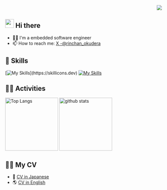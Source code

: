 <!-- 1. GitHub usernameを変更 -->
<div align="right">
  <img src="https://komarev.com/ghpvc/?username=username" />
</div>

## <img src="https://media.giphy.com/media/hvRJCLFzcasrR4ia7z/giphy.gif" width="28"> Hi there

- 🧑‍💻 I'm a embedded software engineer
- 📫 How to reach me: [X -@rinchan_okudera](https://x.com/rinchan_okudera)

## 🌱 Skills
[![My Skills](https://skillicons.dev/icons?i=c,cs,cpp,go,py,)](https://skillicons.dev)
[![My Skills](https://skillicons.dev/icons?i=docker,flutter,git,ros,unity)](https://skillicons.dev)


<!-- 4. GitHub usernameを変更, 2箇所 -->
<!-- ライトモート：theme=light, ダークモート：theme=vue-dark  -->
## 🏃‍♀️ Activities
<div align="left"> 
  <img alt="Top Langs" height="170px" src="https://github-readme-stats.vercel.app/api?username=RIN-POKO&theme=vue-dark&layout=compact" />
  <img alt="github stats" height="170px" src="https://github-readme-stats.vercel.app/api/top-langs/?username=RIN-POKO&theme=vue-dark&layout=compact" />
</div>

## 🧑‍💻 My CV

- 🗾 [CV in Japanese](https://rin-poko.github.io/cv/japanese)
- 🌎️ [CV in English](https://rin-poko.github.io/cv/english)

<!--
This repository is a ✨ _special_ ✨ repository because its `README.md` (this file) appears on your GitHub profile.

Here are some ideas to get you started:

- 🔭 I’m currently working on ...
- 🌱 I’m currently learning ...
- 👯 I’m looking to collaborate on ...
- 🤔 I’m looking for help with ...
- 💬 Ask me about ...
- 📫 How to reach me: ...
- 😄 Pronouns: ...
- ⚡ Fun fact: ...
-->
